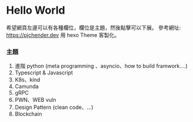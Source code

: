 # Hello World


希望網頁左邊可以有各種欄位，欄位是主題，然後點擊可以下展。
參考網址: https://pjchender.dev
用 hexo Theme 客製化。


### 主題
1. 進階 python (meta programming 、asyncio、how to build framwork....)
2. Typescript & Javascript
3. K8s、kind
4. Camunda
5. gRPC
6. PWN、WEB vuln
7. Design Pattern (clean code、...)
8. Blockchain
